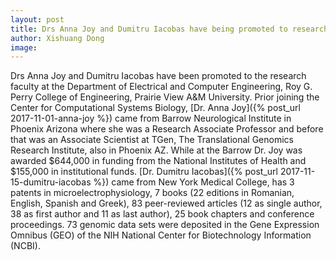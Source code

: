 ```yaml
---
layout: post
title: Drs Anna Joy and Dumitru Iacobas have being promoted to research faculty
author: Xishuang Dong
image: 
---
```


Drs Anna Joy and Dumitru Iacobas have been promoted to the research faculty at the Department of Electrical and Computer Engineering, Roy G. Perry College of Engineering, Prairie View A&M University. Prior joining the Center for Computational Systems Biology, [Dr. Anna Joy]({% post_url 2017-11-01-anna-joy %}) came from Barrow Neurological Institute in Phoenix Arizona where she was a Research Associate Professor and before that was an Associate Scientist at TGen, The Translational Genomics Research Institute, also in Phoenix AZ. While at the Barrow Dr. Joy was awarded $644,000 in funding from the National Institutes of Health and $155,000 in institutional funds. [Dr. Dumitru Iacobas]({% post_url 2017-11-15-dumitru-iacobas %}) came from New York Medical College, has 3 patents in microelectrophysiology, 7 books (22 editions in Romanian, English, Spanish and Greek), 83 peer-reviewed articles (12 as single author, 38 as first author and 11 as last author), 25 book chapters and conference proceedings. 73 genomic data sets were deposited in the Gene Expression Omnibus (GEO) of the NIH National Center for Biotechnology Information (NCBI).
